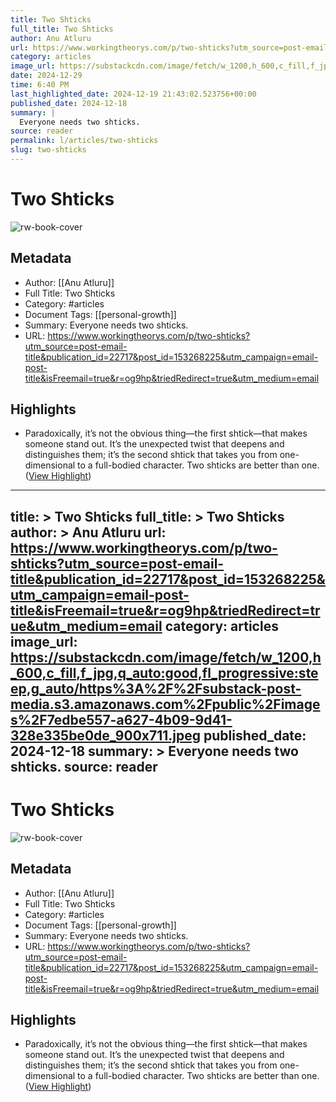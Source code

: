 ```yaml
---
title: Two Shticks
full_title: Two Shticks
author: Anu Atluru
url: https://www.workingtheorys.com/p/two-shticks?utm_source=post-email-title&publication_id=22717&post_id=153268225&utm_campaign=email-post-title&isFreemail=true&r=og9hp&triedRedirect=true&utm_medium=email
category: articles
image_url: https://substackcdn.com/image/fetch/w_1200,h_600,c_fill,f_jpg,q_auto:good,fl_progressive:steep,g_auto/https%3A%2F%2Fsubstack-post-media.s3.amazonaws.com%2Fpublic%2Fimages%2F7edbe557-a627-4b09-9d41-328e335be0de_900x711.jpeg
date: 2024-12-29
time: 6:40 PM
last_highlighted_date: 2024-12-19 21:43:02.523756+00:00
published_date: 2024-12-18
summary: |
  Everyone needs two shticks.
source: reader
permalink: l/articles/two-shticks
slug: two-shticks
---
```

# Two Shticks

![rw-book-cover](https://substackcdn.com/image/fetch/w_1200,h_600,c_fill,f_jpg,q_auto:good,fl_progressive:steep,g_auto/https%3A%2F%2Fsubstack-post-media.s3.amazonaws.com%2Fpublic%2Fimages%2F7edbe557-a627-4b09-9d41-328e335be0de_900x711.jpeg)

## Metadata
- Author: [[Anu Atluru]]
- Full Title: Two Shticks
- Category: #articles
- Document Tags: [[personal-growth]] 
- Summary: Everyone needs two shticks.
- URL: https://www.workingtheorys.com/p/two-shticks?utm_source=post-email-title&publication_id=22717&post_id=153268225&utm_campaign=email-post-title&isFreemail=true&r=og9hp&triedRedirect=true&utm_medium=email

## Highlights
- Paradoxically, it’s not the obvious thing—the first shtick—that makes someone stand out. It’s the unexpected twist that deepens and distinguishes them; it’s the second shtick that takes you from one-dimensional to a full-bodied character. Two shticks are better than one. ([View Highlight](https://read.readwise.io/read/01jfgdzfp8m5q597qcvgab1kb4))


---
title: >
  Two Shticks
full_title: >
  Two Shticks
author: >
  Anu Atluru
url: https://www.workingtheorys.com/p/two-shticks?utm_source=post-email-title&publication_id=22717&post_id=153268225&utm_campaign=email-post-title&isFreemail=true&r=og9hp&triedRedirect=true&utm_medium=email
category: articles
image_url: https://substackcdn.com/image/fetch/w_1200,h_600,c_fill,f_jpg,q_auto:good,fl_progressive:steep,g_auto/https%3A%2F%2Fsubstack-post-media.s3.amazonaws.com%2Fpublic%2Fimages%2F7edbe557-a627-4b09-9d41-328e335be0de_900x711.jpeg
published_date: 2024-12-18
summary: >
  Everyone needs two shticks.
source: reader
---
# Two Shticks

![rw-book-cover](https://substackcdn.com/image/fetch/w_1200,h_600,c_fill,f_jpg,q_auto:good,fl_progressive:steep,g_auto/https%3A%2F%2Fsubstack-post-media.s3.amazonaws.com%2Fpublic%2Fimages%2F7edbe557-a627-4b09-9d41-328e335be0de_900x711.jpeg)

## Metadata
- Author: [[Anu Atluru]]
- Full Title: Two Shticks
- Category: #articles
- Document Tags: [[personal-growth]] 
- Summary: Everyone needs two shticks.
- URL: https://www.workingtheorys.com/p/two-shticks?utm_source=post-email-title&publication_id=22717&post_id=153268225&utm_campaign=email-post-title&isFreemail=true&r=og9hp&triedRedirect=true&utm_medium=email

## Highlights
- Paradoxically, it’s not the obvious thing—the first shtick—that makes someone stand out. It’s the unexpected twist that deepens and distinguishes them; it’s the second shtick that takes you from one-dimensional to a full-bodied character. Two shticks are better than one. ([View Highlight](https://read.readwise.io/read/01jfgdzfp8m5q597qcvgab1kb4))


